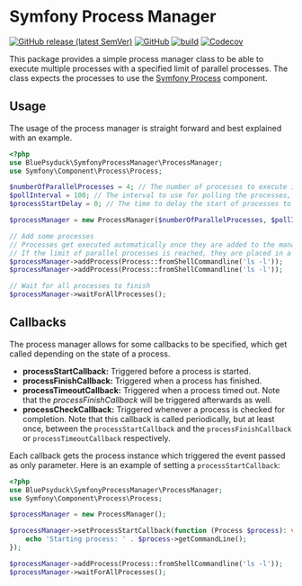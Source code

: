 # Symfony Process Manager

[![GitHub release (latest SemVer)](https://img.shields.io/github/v/release/BluePsyduck/symfony-process-manager)](https://github.com/BluePsyduck/symfony-process-manager/releases)
[![GitHub](https://img.shields.io/github/license/BluePsyduck/symfony-process-manager)](LICENSE.md)
[![build](https://img.shields.io/github/workflow/status/BluePsyduck/symfony-process-manager/CI?logo=github)](https://github.com/BluePsyduck/symfony-process-manager/actions)
[![Codecov](https://img.shields.io/codecov/c/gh/BluePsyduck/symfony-process-manager?logo=codecov)](https://codecov.io/gh/BluePsyduck/symfony-process-manager)

This package provides a simple process manager class to be able to execute multiple processes with a specified limit
of parallel processes. The class expects the processes to use the [Symfony Process](https://github.com/symfony/process) 
component.

## Usage

The usage of the process manager is straight forward and best explained with an example.

```php
<?php
use BluePsyduck\SymfonyProcessManager\ProcessManager;
use Symfony\Component\Process\Process;

$numberOfParallelProcesses = 4; // The number of processes to execute in parallel.
$pollInterval = 100; // The interval to use for polling the processes, in milliseconds.
$processStartDelay = 0; // The time to delay the start of processes to space them out, in milliseconds.

$processManager = new ProcessManager($numberOfParallelProcesses, $pollInterval, $processStartDelay);

// Add some processes
// Processes get executed automatically once they are added to the manager. 
// If the limit of parallel processes is reached, they are placed in a queue and wait for a process to finish.
$processManager->addProcess(Process::fromShellCommandline('ls -l'));
$processManager->addProcess(Process::fromShellCommandline('ls -l'));

// Wait for all processes to finish
$processManager->waitForAllProcesses();


```

## Callbacks

The process manager allows for some callbacks to be specified, which get called depending on the state of a process.

* **processStartCallback:** Triggered before a process is started.
* **processFinishCallback:** Triggered when a process has finished.
* **processTimeoutCallback:** Triggered when a process timed out. Note that the _processFinishCallback_ will be 
  triggered afterwards as well.
* **processCheckCallback:** Triggered whenever a process is checked for completion. Note that this callback is called 
  periodically, but at least once, between the `processStartCallback` and the `processFinishCallback` or 
  `processTimeoutCallback` respectively.

Each callback gets the process instance which triggered the event passed as only parameter. Here is an example of 
setting a `processStartCallback`:

```php
<?php
use BluePsyduck\SymfonyProcessManager\ProcessManager;
use Symfony\Component\Process\Process;

$processManager = new ProcessManager();

$processManager->setProcessStartCallback(function (Process $process): void {
    echo 'Starting process: ' . $process->getCommandLine();
});

$processManager->addProcess(Process::fromShellCommandline('ls -l'));
$processManager->waitForAllProcesses();
```
